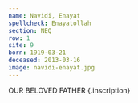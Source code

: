 ```yaml
---
name: Navidi, Enayat
spellcheck: Enayatollah
section: NEQ
row: 1
site: 9
born: 1919-03-21
deceased: 2013-03-16
image: navidi-enayat.jpg
---
```


OUR BELOVED FATHER {.inscription}

